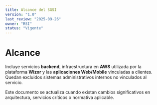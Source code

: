 ```yaml
---
title: Alcance del SGSI
version: "1.0"
last_review: "2025-09-26"
owner: "RSI"
status: "Vigente"
---
```


# Alcance

Incluye servicios **backend**, infraestructura en **AWS** utilizada por la plataforma **Wizor** y las **aplicaciones Web/Mobile** vinculadas a clientes.  
Quedan excluidos sistemas administrativos internos no vinculados al servicio.

Este documento se actualiza cuando existan cambios significativos en arquitectura, servicios críticos o normativa aplicable.
